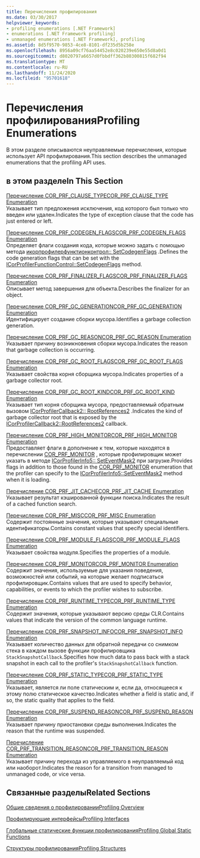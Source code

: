 ```yaml
---
title: Перечисления профилирования
ms.date: 03/30/2017
helpviewer_keywords:
- profiling enumerations [.NET Framework]
- enumerations [.NET Framework profiling]
- unmanaged enumerations [.NET Framework], profiling
ms.assetid: 8d5f9570-9853-4ce8-8101-df235d5b258e
ms.openlocfilehash: 8956a09cf76aa54452e8c020239e650e55d8a0d1
ms.sourcegitcommit: d8020797a6657d0fbbdff362b80300815f682f94
ms.translationtype: MT
ms.contentlocale: ru-RU
ms.lasthandoff: 11/24/2020
ms.locfileid: "95701618"
---
```

# <a name="profiling-enumerations"></a><span data-ttu-id="2f132-102">Перечисления профилирования</span><span class="sxs-lookup"><span data-stu-id="2f132-102">Profiling Enumerations</span></span>

<span data-ttu-id="2f132-103">В этом разделе описываются неуправляемые перечисления, которые использует API профилирования.</span><span class="sxs-lookup"><span data-stu-id="2f132-103">This section describes the unmanaged enumerations that the profiling API uses.</span></span>  
  
## <a name="in-this-section"></a><span data-ttu-id="2f132-104">в этом разделе</span><span class="sxs-lookup"><span data-stu-id="2f132-104">In This Section</span></span>  

 [<span data-ttu-id="2f132-105">Перечисление COR_PRF_CLAUSE_TYPE</span><span class="sxs-lookup"><span data-stu-id="2f132-105">COR_PRF_CLAUSE_TYPE Enumeration</span></span>](cor-prf-clause-type-enumeration.md)  
 <span data-ttu-id="2f132-106">Указывает тип предложения исключения, код которого был только что введен или удален.</span><span class="sxs-lookup"><span data-stu-id="2f132-106">Indicates the type of exception clause that the code has just entered or left.</span></span>  
  
 [<span data-ttu-id="2f132-107">Перечисление COR_PRF_CODEGEN_FLAGS</span><span class="sxs-lookup"><span data-stu-id="2f132-107">COR_PRF_CODEGEN_FLAGS Enumeration</span></span>](cor-prf-codegen-flags-enumeration.md)  
 <span data-ttu-id="2f132-108">Определяет флаги создания кода, которые можно задать с помощью метода [икорпрофилерфунктионконтрол:: SetCodegenFlags](icorprofilerfunctioncontrol-setcodegenflags-method.md) .</span><span class="sxs-lookup"><span data-stu-id="2f132-108">Defines the code generation flags that can be set with the [ICorProfilerFunctionControl::SetCodegenFlags](icorprofilerfunctioncontrol-setcodegenflags-method.md) method.</span></span>  
  
 [<span data-ttu-id="2f132-109">Перечисление COR_PRF_FINALIZER_FLAGS</span><span class="sxs-lookup"><span data-stu-id="2f132-109">COR_PRF_FINALIZER_FLAGS Enumeration</span></span>](cor-prf-finalizer-flags-enumeration.md)  
 <span data-ttu-id="2f132-110">Описывает метод завершения для объекта.</span><span class="sxs-lookup"><span data-stu-id="2f132-110">Describes the finalizer for an object.</span></span>  
  
 [<span data-ttu-id="2f132-111">Перечисление COR_PRF_GC_GENERATION</span><span class="sxs-lookup"><span data-stu-id="2f132-111">COR_PRF_GC_GENERATION Enumeration</span></span>](cor-prf-gc-generation-enumeration.md)  
 <span data-ttu-id="2f132-112">Идентифицирует создание сборки мусора.</span><span class="sxs-lookup"><span data-stu-id="2f132-112">Identifies a garbage collection generation.</span></span>  
  
 [<span data-ttu-id="2f132-113">Перечисление COR_PRF_GC_REASON</span><span class="sxs-lookup"><span data-stu-id="2f132-113">COR_PRF_GC_REASON Enumeration</span></span>](cor-prf-gc-reason-enumeration.md)  
 <span data-ttu-id="2f132-114">Указывает причину возникновения сборки мусора.</span><span class="sxs-lookup"><span data-stu-id="2f132-114">Indicates the reason that garbage collection is occurring.</span></span>  
  
 [<span data-ttu-id="2f132-115">Перечисление COR_PRF_GC_ROOT_FLAGS</span><span class="sxs-lookup"><span data-stu-id="2f132-115">COR_PRF_GC_ROOT_FLAGS Enumeration</span></span>](cor-prf-gc-root-flags-enumeration.md)  
 <span data-ttu-id="2f132-116">Указывает свойства корня сборщика мусора.</span><span class="sxs-lookup"><span data-stu-id="2f132-116">Indicates properties of a garbage collector root.</span></span>  
  
 [<span data-ttu-id="2f132-117">Перечисление COR_PRF_GC_ROOT_KIND</span><span class="sxs-lookup"><span data-stu-id="2f132-117">COR_PRF_GC_ROOT_KIND Enumeration</span></span>](cor-prf-gc-root-kind-enumeration.md)  
 <span data-ttu-id="2f132-118">Указывает тип корня сборщика мусора, предоставляемый обратным вызовом [ICorProfilerCallback2:: RootReferences2](icorprofilercallback2-rootreferences2-method.md) .</span><span class="sxs-lookup"><span data-stu-id="2f132-118">Indicates the kind of garbage collector root that is exposed by the [ICorProfilerCallback2::RootReferences2](icorprofilercallback2-rootreferences2-method.md) callback.</span></span>  
  
 [<span data-ttu-id="2f132-119">Перечисление COR_PRF_HIGH_MONITOR</span><span class="sxs-lookup"><span data-stu-id="2f132-119">COR_PRF_HIGH_MONITOR Enumeration</span></span>](cor-prf-high-monitor-enumeration.md)  
 <span data-ttu-id="2f132-120">Предоставляет флаги в дополнение к тем, которые находятся в перечислении [COR_PRF_MONITOR](cor-prf-monitor-enumeration.md) , которые профилировщик может указать в методе [ICorProfilerInfo5:: SetEventMask2](icorprofilerinfo5-seteventmask2-method.md) при загрузке.</span><span class="sxs-lookup"><span data-stu-id="2f132-120">Provides flags in addition to those found in the [COR_PRF_MONITOR](cor-prf-monitor-enumeration.md) enumeration that the profiler can specify to the [ICorProfilerInfo5::SetEventMask2](icorprofilerinfo5-seteventmask2-method.md) method when it is loading.</span></span>  
  
 [<span data-ttu-id="2f132-121">Перечисление COR_PRF_JIT_CACHE</span><span class="sxs-lookup"><span data-stu-id="2f132-121">COR_PRF_JIT_CACHE Enumeration</span></span>](cor-prf-jit-cache-enumeration.md)  
 <span data-ttu-id="2f132-122">Указывает результат кэшированной функции поиска.</span><span class="sxs-lookup"><span data-stu-id="2f132-122">Indicates the result of a cached function search.</span></span>  
  
 [<span data-ttu-id="2f132-123">Перечисление COR_PRF_MISC</span><span class="sxs-lookup"><span data-stu-id="2f132-123">COR_PRF_MISC Enumeration</span></span>](cor-prf-misc-enumeration.md)  
 <span data-ttu-id="2f132-124">Содержит постоянные значения, которые указывают специальные идентификаторы.</span><span class="sxs-lookup"><span data-stu-id="2f132-124">Contains constant values that specify special identifiers.</span></span>  
  
 [<span data-ttu-id="2f132-125">Перечисление COR_PRF_MODULE_FLAGS</span><span class="sxs-lookup"><span data-stu-id="2f132-125">COR_PRF_MODULE_FLAGS Enumeration</span></span>](cor-prf-module-flags-enumeration.md)  
 <span data-ttu-id="2f132-126">Указывает свойства модуля.</span><span class="sxs-lookup"><span data-stu-id="2f132-126">Specifies the properties of a module.</span></span>  
  
 [<span data-ttu-id="2f132-127">Перечисление COR_PRF_MONITOR</span><span class="sxs-lookup"><span data-stu-id="2f132-127">COR_PRF_MONITOR Enumeration</span></span>](cor-prf-monitor-enumeration.md)  
 <span data-ttu-id="2f132-128">Содержит значения, используемые для указания поведения, возможностей или событий, на которые желает подписаться профилировщик.</span><span class="sxs-lookup"><span data-stu-id="2f132-128">Contains values that are used to specify behavior, capabilities, or events to which the profiler wishes to subscribe.</span></span>  
  
 [<span data-ttu-id="2f132-129">Перечисление COR_PRF_RUNTIME_TYPE</span><span class="sxs-lookup"><span data-stu-id="2f132-129">COR_PRF_RUNTIME_TYPE Enumeration</span></span>](cor-prf-runtime-type-enumeration.md)  
 <span data-ttu-id="2f132-130">Содержит значения, которые указывают версию среды CLR.</span><span class="sxs-lookup"><span data-stu-id="2f132-130">Contains values that indicate the version of the common language runtime.</span></span>  
  
 [<span data-ttu-id="2f132-131">Перечисление COR_PRF_SNAPSHOT_INFO</span><span class="sxs-lookup"><span data-stu-id="2f132-131">COR_PRF_SNAPSHOT_INFO Enumeration</span></span>](cor-prf-snapshot-info-enumeration.md)  
 <span data-ttu-id="2f132-132">Указывает количество данных для обратной передачи со снимком стека в каждом вызове функции профилировщика `StackSnapshotCallback`.</span><span class="sxs-lookup"><span data-stu-id="2f132-132">Specifies how much data to pass back with a stack snapshot in each call to the profiler's `StackSnapshotCallback` function.</span></span>  
  
 [<span data-ttu-id="2f132-133">Перечисление COR_PRF_STATIC_TYPE</span><span class="sxs-lookup"><span data-stu-id="2f132-133">COR_PRF_STATIC_TYPE Enumeration</span></span>](cor-prf-static-type-enumeration.md)  
 <span data-ttu-id="2f132-134">Указывает, является ли поле статическим и, если да, относящееся к этому полю статическое качество.</span><span class="sxs-lookup"><span data-stu-id="2f132-134">Indicates whether a field is static and, if so, the static quality that applies to the field.</span></span>  
  
 [<span data-ttu-id="2f132-135">Перечисление COR_PRF_SUSPEND_REASON</span><span class="sxs-lookup"><span data-stu-id="2f132-135">COR_PRF_SUSPEND_REASON Enumeration</span></span>](cor-prf-suspend-reason-enumeration.md)  
 <span data-ttu-id="2f132-136">Указывает причину приостановки среды выполнения.</span><span class="sxs-lookup"><span data-stu-id="2f132-136">Indicates the reason that the runtime was suspended.</span></span>  
  
 [<span data-ttu-id="2f132-137">Перечисление COR_PRF_TRANSITION_REASON</span><span class="sxs-lookup"><span data-stu-id="2f132-137">COR_PRF_TRANSITION_REASON Enumeration</span></span>](cor-prf-transition-reason-enumeration.md)  
 <span data-ttu-id="2f132-138">Указывает причину перехода из управляемого в неуправляемый код или наоборот.</span><span class="sxs-lookup"><span data-stu-id="2f132-138">Indicates the reason for a transition from managed to unmanaged code, or vice versa.</span></span>  
  
## <a name="related-sections"></a><span data-ttu-id="2f132-139">Связанные разделы</span><span class="sxs-lookup"><span data-stu-id="2f132-139">Related Sections</span></span>  

 [<span data-ttu-id="2f132-140">Общие сведения о профилировании</span><span class="sxs-lookup"><span data-stu-id="2f132-140">Profiling Overview</span></span>](profiling-overview.md)  
  
 [<span data-ttu-id="2f132-141">Профилирующие интерфейсы</span><span class="sxs-lookup"><span data-stu-id="2f132-141">Profiling Interfaces</span></span>](profiling-interfaces.md)  
  
 [<span data-ttu-id="2f132-142">Глобальные статические функции профилирования</span><span class="sxs-lookup"><span data-stu-id="2f132-142">Profiling Global Static Functions</span></span>](profiling-global-static-functions.md)  
  
 [<span data-ttu-id="2f132-143">Структуры профилирования</span><span class="sxs-lookup"><span data-stu-id="2f132-143">Profiling Structures</span></span>](profiling-structures.md)
